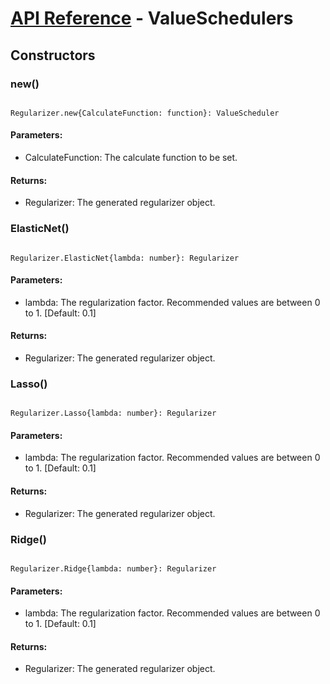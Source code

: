 # [API Reference](../API.md) - ValueSchedulers

## Constructors

### new()

```

Regularizer.new{CalculateFunction: function}: ValueScheduler

```

#### Parameters:

* CalculateFunction: The calculate function to be set.

#### Returns:

* Regularizer: The generated regularizer object.

### ElasticNet()

```

Regularizer.ElasticNet{lambda: number}: Regularizer

```

#### Parameters:

* lambda: The regularization factor. Recommended values are between 0 to 1. [Default: 0.1]

#### Returns:

* Regularizer: The generated regularizer object.

### Lasso()

```

Regularizer.Lasso{lambda: number}: Regularizer

```

#### Parameters:

* lambda: The regularization factor. Recommended values are between 0 to 1. [Default: 0.1]

#### Returns:

* Regularizer: The generated regularizer object.

### Ridge()

```

Regularizer.Ridge{lambda: number}: Regularizer

```

#### Parameters:

* lambda: The regularization factor. Recommended values are between 0 to 1. [Default: 0.1]

#### Returns:

* Regularizer: The generated regularizer object.
